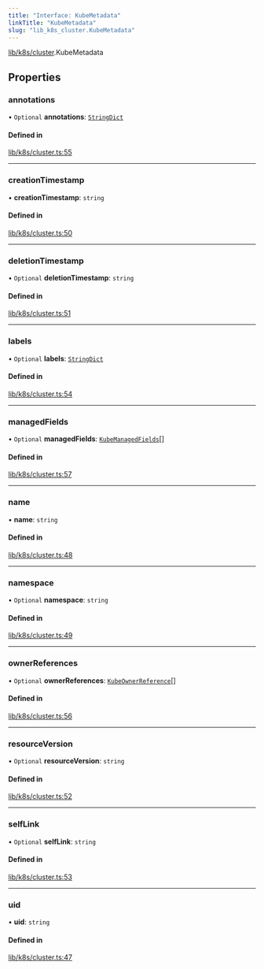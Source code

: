 ```yaml
---
title: "Interface: KubeMetadata"
linkTitle: "KubeMetadata"
slug: "lib_k8s_cluster.KubeMetadata"
---
```


[lib/k8s/cluster](../modules/lib_k8s_cluster.md).KubeMetadata

## Properties

### annotations

• `Optional` **annotations**: [`StringDict`](lib_k8s_cluster.StringDict.md)

#### Defined in

[lib/k8s/cluster.ts:55](https://github.com/headlamp-k8s/headlamp/blob/1093c364/frontend/src/lib/k8s/cluster.ts#L55)

___

### creationTimestamp

• **creationTimestamp**: `string`

#### Defined in

[lib/k8s/cluster.ts:50](https://github.com/headlamp-k8s/headlamp/blob/1093c364/frontend/src/lib/k8s/cluster.ts#L50)

___

### deletionTimestamp

• `Optional` **deletionTimestamp**: `string`

#### Defined in

[lib/k8s/cluster.ts:51](https://github.com/headlamp-k8s/headlamp/blob/1093c364/frontend/src/lib/k8s/cluster.ts#L51)

___

### labels

• `Optional` **labels**: [`StringDict`](lib_k8s_cluster.StringDict.md)

#### Defined in

[lib/k8s/cluster.ts:54](https://github.com/headlamp-k8s/headlamp/blob/1093c364/frontend/src/lib/k8s/cluster.ts#L54)

___

### managedFields

• `Optional` **managedFields**: [`KubeManagedFields`](lib_k8s_cluster.KubeManagedFields.md)[]

#### Defined in

[lib/k8s/cluster.ts:57](https://github.com/headlamp-k8s/headlamp/blob/1093c364/frontend/src/lib/k8s/cluster.ts#L57)

___

### name

• **name**: `string`

#### Defined in

[lib/k8s/cluster.ts:48](https://github.com/headlamp-k8s/headlamp/blob/1093c364/frontend/src/lib/k8s/cluster.ts#L48)

___

### namespace

• `Optional` **namespace**: `string`

#### Defined in

[lib/k8s/cluster.ts:49](https://github.com/headlamp-k8s/headlamp/blob/1093c364/frontend/src/lib/k8s/cluster.ts#L49)

___

### ownerReferences

• `Optional` **ownerReferences**: [`KubeOwnerReference`](lib_k8s_cluster.KubeOwnerReference.md)[]

#### Defined in

[lib/k8s/cluster.ts:56](https://github.com/headlamp-k8s/headlamp/blob/1093c364/frontend/src/lib/k8s/cluster.ts#L56)

___

### resourceVersion

• `Optional` **resourceVersion**: `string`

#### Defined in

[lib/k8s/cluster.ts:52](https://github.com/headlamp-k8s/headlamp/blob/1093c364/frontend/src/lib/k8s/cluster.ts#L52)

___

### selfLink

• `Optional` **selfLink**: `string`

#### Defined in

[lib/k8s/cluster.ts:53](https://github.com/headlamp-k8s/headlamp/blob/1093c364/frontend/src/lib/k8s/cluster.ts#L53)

___

### uid

• **uid**: `string`

#### Defined in

[lib/k8s/cluster.ts:47](https://github.com/headlamp-k8s/headlamp/blob/1093c364/frontend/src/lib/k8s/cluster.ts#L47)
